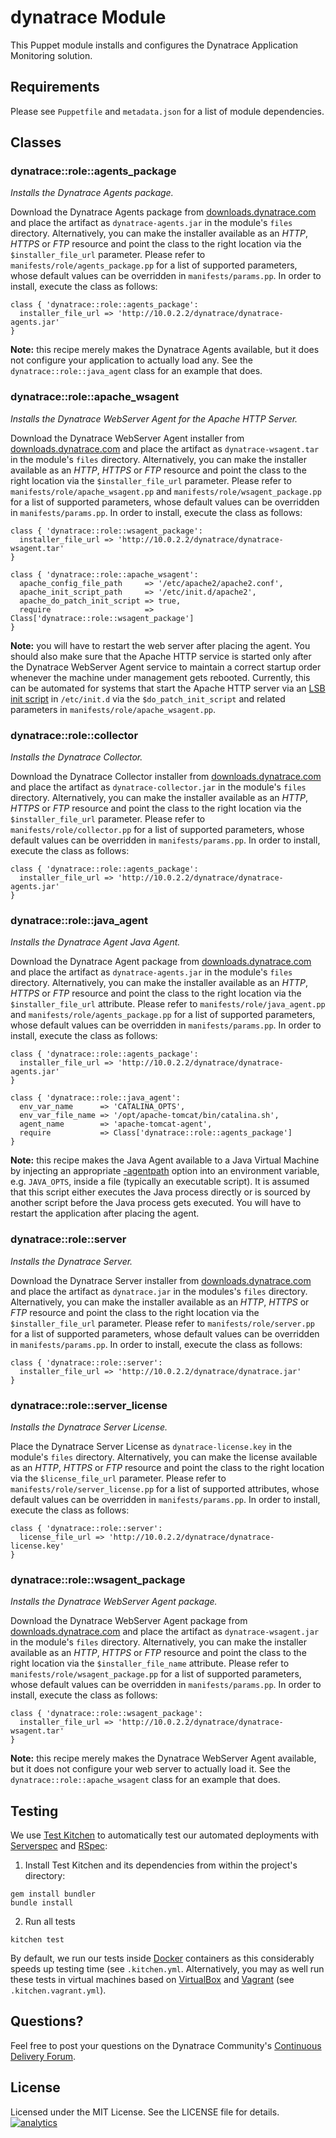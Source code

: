 # dynatrace Module

This Puppet module installs and configures the Dynatrace Application Monitoring solution.

## Requirements

Please see `Puppetfile` and `metadata.json` for a list of module dependencies.

## Classes

### dynatrace::role::agents_package

*Installs the Dynatrace Agents package.*

Download the Dynatrace Agents package from [downloads.dynatrace.com](http://downloads.dynatrace.com) and place the artifact as `dynatrace-agents.jar` in the module's `files` directory. Alternatively, you can make the installer available as an *HTTP*, *HTTPS* or *FTP* resource and point the class to the right location via the `$installer_file_url` parameter. Please refer to `manifests/role/agents_package.pp` for a list of supported parameters, whose default values can be overridden in `manifests/params.pp`. In order to install, execute the class as follows:

```
class { 'dynatrace::role::agents_package':
  installer_file_url => 'http://10.0.2.2/dynatrace/dynatrace-agents.jar'
}
```

**Note:** this recipe merely makes the Dynatrace Agents available, but it does not configure your application to actually load any. See the `dynatrace::role::java_agent` class for an example that does.

### dynatrace::role::apache_wsagent

*Installs the Dynatrace WebServer Agent for the Apache HTTP Server.*

Download the Dynatrace WebServer Agent installer from [downloads.dynatrace.com](http://downloads.dynatrace.com) and place the artifact as `dynatrace-wsagent.tar` in the module's `files` directory. Alternatively, you can make the installer available as an *HTTP*, *HTTPS* or *FTP* resource and point the class to the right location via the `$installer_file_url` parameter. Please refer to `manifests/role/apache_wsagent.pp` and `manifests/role/wsagent_package.pp` for a list of supported parameters, whose default values can be overridden in `manifests/params.pp`. In order to install, execute the class as follows:

```
class { 'dynatrace::role::wsagent_package':
  installer_file_url => 'http://10.0.2.2/dynatrace/dynatrace-wsagent.tar'
}

class { 'dynatrace::role::apache_wsagent':
  apache_config_file_path     => '/etc/apache2/apache2.conf',
  apache_init_script_path     => '/etc/init.d/apache2',
  apache_do_patch_init_script => true,
  require                     => Class['dynatrace::role::wsagent_package']
}
```

**Note:** you will have to restart the web server after placing the agent. You should also make sure that the Apache HTTP service is started only after the Dynatrace WebServer Agent service to maintain a correct startup order whenever the machine under management gets rebooted. Currently, this can be automated for systems that start the Apache HTTP server via an [LSB init script](http://refspecs.linuxbase.org/LSB_3.0.0/LSB-generic/LSB-generic/iniscrptact.html) in `/etc/init.d` via the `$do_patch_init_script` and related parameters in `manifests/role/apache_wsagent.pp`.

### dynatrace::role::collector

*Installs the Dynatrace Collector.*

Download the Dynatrace Collector installer from [downloads.dynatrace.com](http://downloads.dynatrace.com) and place the artifact as `dynatrace-collector.jar` in the module's `files` directory. Alternatively, you can make the installer available as an *HTTP*, *HTTPS* or *FTP* resource and point the class to the right location via the `$installer_file_url` parameter. Please refer to `manifests/role/collector.pp` for a list of supported parameters, whose default values can be overridden in `manifests/params.pp`. In order to install, execute the class as follows:

```
class { 'dynatrace::role::agents_package':
  installer_file_url => 'http://10.0.2.2/dynatrace/dynatrace-agents.jar'
}
```

### dynatrace::role::java_agent

*Installs the Dynatrace Agent Java Agent.*

Download the Dynatrace Agent package from [downloads.dynatrace.com](http://downloads.dynatrace.com) and place the artifact as `dynatrace-agents.jar` in the module's `files` directory. Alternatively, you can make the installer available as an *HTTP*, *HTTPS* or *FTP* resource and point the class to the right location via the `$installer_file_url` attribute. Please refer to `manifests/role/java_agent.pp` and `manifests/role/agents_package.pp` for a list of supported parameters, whose default values can be overridden in `manifests/params.pp`. In order to install, execute the class as follows:

```
class { 'dynatrace::role::agents_package':
  installer_file_url => 'http://10.0.2.2/dynatrace/dynatrace-agents.jar'
}

class { 'dynatrace::role::java_agent':
  env_var_name      => 'CATALINA_OPTS',
  env_var_file_name => '/opt/apache-tomcat/bin/catalina.sh',
  agent_name        => 'apache-tomcat-agent',
  require           => Class['dynatrace::role::agents_package']
}
```

**Note:** this recipe makes the Java Agent available to a Java Virtual Machine by injecting an appropriate [-agentpath](https://community.compuwareapm.com/community/display/DOCDT60/Java+Agent+Configuration) option into an environment variable, e.g. `JAVA_OPTS`, inside a file (typically an executable script). It is assumed that this script either executes the Java process directly or is sourced by another script before the Java process gets executed. You will have to restart the application after placing the agent.

### dynatrace::role::server

*Installs the Dynatrace Server.*

Download the Dynatrace Server installer from [downloads.dynatrace.com](http://downloads.dynatrace.com) and place the artifact as `dynatrace.jar` in the modules's `files` directory. Alternatively, you can make the installer available as an *HTTP*, *HTTPS* or *FTP* resource and point the class to the right location via the `$installer_file_url` parameter. Please refer to `manifests/role/server.pp` for a list of supported parameters, whose default values can be overridden in `manifests/params.pp`. In order to install, execute the class as follows:

```
class { 'dynatrace::role::server':
  installer_file_url => 'http://10.0.2.2/dynatrace/dynatrace.jar'
}
```

### dynatrace::role::server_license

*Installs the Dynatrace Server License.*

Place the Dynatrace Server License as `dynatrace-license.key` in the module's `files` directory. Alternatively, you can make the license available as an *HTTP*, *HTTPS* or *FTP* resource and point the class to the right location via the `$license_file_url` parameter. Please refer to `manifests/role/server_license.pp` for a list of supported attributes, whose default values can be overridden in `manifests/params.pp`. In order to install, execute the class as follows:

```
class { 'dynatrace::role::server':
  license_file_url => 'http://10.0.2.2/dynatrace/dynatrace-license.key'
}
```

### dynatrace::role::wsagent_package

*Installs the Dynatrace WebServer Agent package.*

Download the Dynatrace WebServer Agent package from [downloads.dynatrace.com](http://downloads.dynatrace.com) and place the artifact as `dynatrace-wsagent.jar` in the module's `files` directory. Alternatively, you can make the installer available as an *HTTP*, *HTTPS* or *FTP* resource and point the class to the right location via the `$installer_file_name` attribute. Please refer to `manifests/role/wsagent_package.pp` for a list of supported parameters, whose default values can be overridden in `manifests/params.pp`. In order to install, execute the class as follows:

```
class { 'dynatrace::role::wsagent_package':
  installer_file_url => 'http://10.0.2.2/dynatrace/dynatrace-wsagent.tar'
}
```

**Note:** this recipe merely makes the Dynatrace WebServer Agent available, but it does not configure your web server to actually load it. See the `dynatrace::role::apache_wsagent` class for an example that does.

## Testing

We use [Test Kitchen](http://kitchen.ci) to automatically test our automated deployments with [Serverspec](http://serverspec.org) and [RSpec](http://rspec.info/):

1) Install Test Kitchen and its dependencies from within the project's directory:

```
gem install bundler
bundle install
```

2) Run all tests

```
kitchen test
```

By default, we run our tests inside [Docker](https://www.docker.com/) containers as this considerably speeds up testing time (see `.kitchen.yml`. Alternatively, you may as well run these tests in virtual machines based on [VirtualBox](https://www.virtualbox.org/) and [Vagrant](https://www.vagrantup.com/) (see `.kitchen.vagrant.yml`).

## Questions?

Feel free to post your questions on the Dynatrace Community's [Continuous Delivery Forum](https://community.dynatrace.com/community/pages/viewpage.action?pageId=46628921).

## License

Licensed under the MIT License. See the LICENSE file for details.
[![analytics](https://www.google-analytics.com/collect?v=1&t=pageview&_s=1&dl=https%3A%2F%2Fgithub.com%2FdynaTrace&dp=%2FDynatrace-Puppet&dt=Dynatrace-Puppet&_u=Dynatrace~&cid=github.com%2FdynaTrace&tid=UA-54510554-5&aip=1)]()